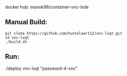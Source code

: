 docker hub: mannk98/container-vnc-lxde

Manual Build:
--
    git clone https://github.com/huntelaar112/vnc-lxqt.git
    cd vnc-lxqt
    ./build.sh

Run:
--
   ./deploy vnc-lxqt "password-4-vnc"


    
    
   
